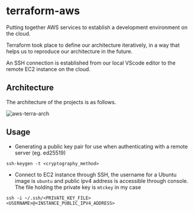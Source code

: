 # terraform-aws

Putting together AWS services to establish a development environment on the cloud.

Terraform took place to define our architecture iteratively, in a way that helps us to reproduce our architecture in the future.

An SSH connection is established from our local VScode editor to the remote EC2 instance on the cloud.

## Architecture
The architecture of the projects is as follows.

![aws-terra-arch](https://user-images.githubusercontent.com/50111205/208693346-fc8c9a8c-c411-451a-b16b-a97109188a52.png)

## Usage
* Generating a public key pair for use when authenticating with a remote server (eg. ed25519)
```
ssh-keygen -t <cryptography_method>
```

* Connect to EC2 instance through SSH, the username for a Ubuntu image is `ubuntu` and public ipv4 address is accessible through console. The file holding the private key is `mtckey` in my case
```
ssh -i ~/.ssh/<PRIVATE_KEY_FILE> <USERNAME>@<INSTANCE_PUBLIC_IPV4_ADDRESS>
```

